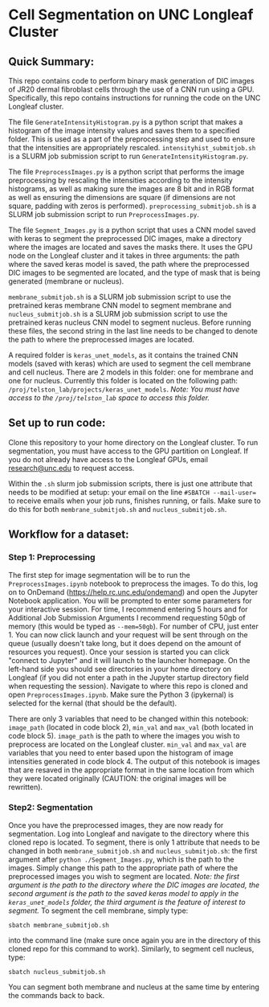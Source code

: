 Cell Segmentation on UNC Longleaf Cluster
================
## Quick Summary:
This repo contains code to perform binary mask generation of DIC images of JR20 dermal fibroblast cells through the use of a CNN run using a GPU. Specifically, this repo contains instructions for running the code on the UNC Longleaf cluster. 

The file `GenerateIntensityHistogram.py` is a python script that makes a histogram of the image intensity values and saves them to a specified folder. This is used as a part of the preprocessing step and used to ensure that the intensities are appropriately rescaled. `intensityhist_submitjob.sh` is a SLURM job submission script to run `GenerateIntensityHistogram.py`.

The file `PreprocessImages.py` is a python script that performs the image preprocessing by rescaling the intensities according to the intensity histograms, as well as making sure the images are 8 bit and in RGB format as well as ensuring the dimensions are square (if dimensions are not square, padding with zeros is performed). `preprocessing_submitjob.sh` is a SLURM job submission script to run `PreprocessImages.py`.

The file `Segment_Images.py` is a python script that uses a CNN model saved with keras to segment the preprocessed DIC images, make a directory where the images are located and saves the masks there. It uses the GPU node on the Longleaf cluster and it takes in three arguments: the path where the saved keras model is saved, the path where the preprocessed DIC images to be segmented are located, and the type of mask that is being generated (membrane or nucleus).

`membrane_submitjob.sh` is a SLURM job submission script to use the pretrained keras membrane CNN model to segment membrane and `nucleus_submitjob.sh` is a SLURM job submission script to use the pretrained keras nucleus CNN model to segment nucleus. Before running these files, the second string in the last line needs to be changed to denote the path to where the preprocessed images are located.

A required folder is `keras_unet_models`, as it contains the trained CNN models (saved with keras) which are used to segment the cell membrane and cell nucleus. There are 2 models in this folder: one for membrane and one for nucleus. Currently this folder is located on the following path: `/proj/telston_lab/projects/keras_unet_models`. *Note: You must have access to the `/proj/telston_lab` space to access this folder.*

## Set up to run code:
Clone this repository to your home directory on the Longleaf cluster. To run segmentation, you must have access to the GPU partition on Longleaf. If you do not already have access to the Longleaf GPUs, email research@unc.edu to request access.

Within the `.sh` slurm job submission scripts, there is just one attribute that needs to be modified at setup: your email on the line `#SBATCH --mail-user=` to receive emails when your job runs, finishes running, or fails. Make sure to do this for both `membrane_submitjob.sh` and `nucleus_submitjob.sh`. 

## Workflow for a dataset:
### Step 1: Preprocessing

The first step for image segmentation will be to run the `PreprocessImages.ipynb` notebook to preprocess the images. To do this, log on to OnDemand (<https://help.rc.unc.edu/ondemand>) and open the Jupyter Notebook application. You will be prompted to enter some parameters for your interactive session. For time, I recommend entering 5 hours and for Additional Job Submission Arguments I recommend requesting 50gb of memory (this would be typed as `--mem=50gb`). For number of CPU, just enter 1. You can now click launch and your request will be sent through on the queue (usually doesn't take long, but it does depend on the amount of resources you request). Once your session is started you can click "connect to Jupyter" and it will launch to the launcher homepage. On the left-hand side you should see directories in your home directory on Longleaf (if you did not enter a path in the Jupyter startup directory field when requesting the session). Navigate to where this repo is cloned and open `PreprocessImages.ipynb`. Make sure the Python 3 (ipykernal) is selected for the kernal (that should be the default).

There are only 3 variables that need to be changed within this notebook: `image_path` (located in code block 2), `min_val` and `max_val` (both located in code block 5). `image_path` is the path to where the images you wish to preprocess are located on the Longleaf cluster. `min_val` and `max_val` are variables that you need to enter based upon the histogram of image intensities generated in code block 4. The output of this notebook is images that are resaved in the appropriate format in the same location from which they were located originally (CAUTION: the original images will be rewritten).

### Step2: Segmentation

Once you have the preprocessed images, they are now ready for segmentation. Log into Longleaf and navigate to the directory where this cloned repo is located. To segment, there is only 1 attribute that needs to be changed in both `membrane_submitjob.sh` and `nucleus_submitjob.sh`: the first argument after `python ./Segment_Images.py`, which is the path to the images. Simply change this path to the appropriate path of where the preprocessed images you wish to segment are located. *Note: the first argument is the path to the directory where the DIC images are located, the second argument is the path to the saved keras model to apply in the `keras_unet_models` folder, the third argument is the feature of interest to segment.* To segment the cell membrane, simply type: 

```
sbatch membrane_submitjob.sh
``` 

into the command line (make sure once again you are in the directory of this cloned repo for this command to work). Similarly, to segment cell nucleus, type:

```
sbatch nucleus_submitjob.sh
```

 You can segment both membrane and nucleus at the same time by entering the commands back to back.



